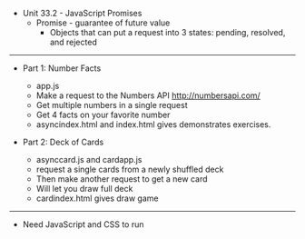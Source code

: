 - Unit 33.2 - JavaScript Promises
    - Promise - guarantee of future value
        - Objects that can put a request into 3 states: pending, resolved, and rejected

________________________________________________________________________________________
- Part 1: Number Facts
    - app.js
    - Make a request to the Numbers API http://numbersapi.com/
    - Get multiple numbers in a single request
    - Get 4 facts on your favorite number
    - asyncindex.html and index.html gives demonstrates exercises.

- Part 2: Deck of Cards
    - asynccard.js and cardapp.js
    - request a single cards from a newly shuffled deck
    - Then make another request to get a new card
    - Will let you draw full deck
    - cardindex.html gives draw game

_______________________________________________________________________________________
- Need JavaScript and CSS to run